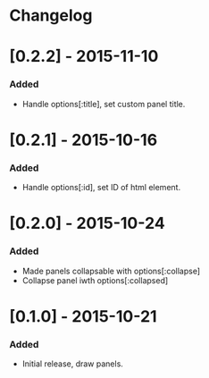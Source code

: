 # Changelog

# [0.2.2] - 2015-11-10
### Added
- Handle options[:title], set custom panel title.

# [0.2.1] - 2015-10-16
### Added
- Handle options[:id], set ID of html element.

# [0.2.0] - 2015-10-24
### Added
- Made panels collapsable with options[:collapse]
- Collapse panel iwth options[:collapsed]

# [0.1.0] - 2015-10-21
### Added
- Initial release, draw panels.
